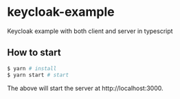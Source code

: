 # keycloak-example

Keycloak example with both client and server in typescript

## How to start

```bash
$ yarn # install
$ yarn start # start
```

The above will start the server at http://localhost:3000.
